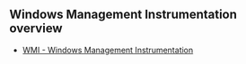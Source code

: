 ## Windows Management Instrumentation overview
- [WMI - Windows Management Instrumentation](http://wutils.com/wmi/)
